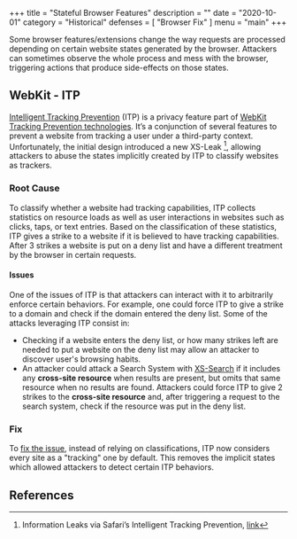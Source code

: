 +++
title = "Stateful Browser Features"
description = ""
date = "2020-10-01"
category = "Historical"
defenses = [
    "Browser Fix"
]
menu = "main"
+++

Some browser features/extensions change the way requests are processed depending on certain website states generated by the browser. Attackers can sometimes observe the whole process and mess with the browser, triggering actions that produce side-effects on those states.

## WebKit - ITP

[Intelligent Tracking Prevention](https://webkit.org/tracking-prevention/) (ITP) is a privacy feature part of [WebKit Tracking Prevention technologies](https://webkit.org/tracking-prevention/). It’s a conjunction of several features to prevent a website from tracking a user under a third-party context. Unfortunately, the initial design introduced a new XS-Leak [^1], allowing attackers to abuse the states implicitly created by ITP to classify websites as trackers.

### Root Cause

To classify whether a website had tracking capabilities, ITP collects statistics on resource loads as well as user interactions in websites such as clicks, taps, or text entries. Based on the classification of these statistics, ITP gives a strike to a website if it is believed to have tracking capabilities. After 3 strikes a website is put on a deny list and have a different treatment by the browser in certain requests.

#### Issues

One of the issues of ITP is that attackers can interact with it to arbitrarily enforce certain behaviors. For example, one could force ITP to give a strike to a domain and check if the domain entered the deny list. Some of the attacks leveraging ITP consist in:

- Checking if a website enters the deny list, or how many strikes left are needed to put a website on the deny list may allow an attacker to discover user's browsing habits.
- An attacker could attack a Search System with [XS-Search](https://TODO) if it includes any **cross-site resource** when results are present, but omits that same resource when no results are found. Attackers could force ITP to give 2 strikes to the **cross-site resource** and, after triggering a request to the search system, check if the resource was put in the deny list.

### Fix

To [fix the issue](https://webkit.org/blog/9661/preventing-tracking-prevention-tracking/), instead of relying on classifications, ITP now considers every site as a "tracking" one by default. This removes the implicit states which allowed attackers to detect certain ITP behaviors.

## References

[^1]: Information Leaks via Safari’s Intelligent Tracking Prevention, [link](https://arxiv.org/pdf/2001.07421.pdf)
[^2]: Preventing Tracking Prevention Tracking, [link](https://webkit.org/blog/9661/preventing-tracking-prevention-tracking/)